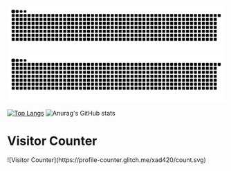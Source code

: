 ![github contribution grid snake animation](https://raw.githubusercontent.com/don-cryptus/don-cryptus/output/github-contribution-grid-snake-dark.svg#gh-dark-mode-only)![github contribution grid snake animation](https://raw.githubusercontent.com/don-cryptus/don-cryptus/output/github-contribution-grid-snake.svg#gh-light-mode-only)

[![Top Langs](https://github-readme-stats.vercel.app/api/top-langs/?username=xad420&layout=compact)](https://github.com/xad420)
![Anurag's GitHub stats](https://github-readme-stats.vercel.app/api?username=xad420&theme=tokyonight&show_icons=true)


<h1>Visitor Counter</h1>
![Visitor Counter](https://profile-counter.glitch.me/xad420/count.svg)
